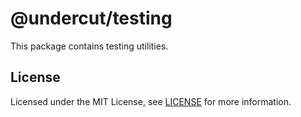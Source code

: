 # @undercut/testing

This package contains testing utilities.

## License

Licensed under the MIT License, see [LICENSE](LICENSE) for more information.
